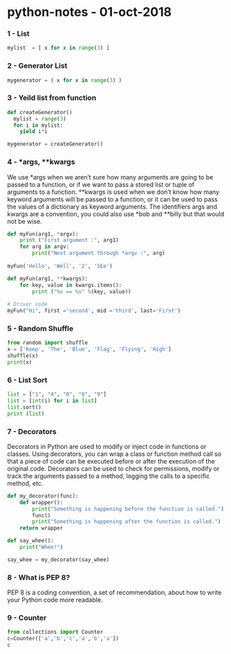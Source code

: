 # python-notes - 01-oct-2018


### 1 - List

```python
mylist  = [ x for x in range(3) ]
```

### 2 - Generator List

```python
mygenerator = ( x for x in range(3) )
```

### 3 - Yeild list from function

```python
def createGenerator()
  mylist = range(3)
  for i in mylist:
    yield i*i

mygenerator = createGenerator()
```

### 4 - *args, \**kwargs 

We use *args when we aren’t sure how many arguments are going to be passed to a function, or if we want to pass a stored list or tuple of arguments to a function. 
\**kwargs is used when we don’t know how many keyword arguments will be passed to a function, or it can be used to pass the values of a dictionary as keyword arguments. The identifiers args and kwargs are a convention, you could also use *bob and \**billy but that would not be wise.

```python
def myFun(arg1, *argv): 
    print ("First argument :", arg1) 
    for arg in argv: 
        print("Next argument through *argv :", arg) 
  
myFun('Hello', 'Well', '2', 'SEe') 
```

```python
def myFun(arg1, **kwargs):  
    for key, value in kwargs.items(): 
        print ("%s == %s" %(key, value)) 
  
# Driver code 
myFun("Hi", first ='second', mid ='third', last='First')     
```

### 5 - Random Shuffle

```python
from random import shuffle
x = ['Keep', 'The', 'Blue', 'Flag', 'Flying', 'High']
shuffle(x)
print(x)
```
### 6 - List Sort

```python
list = ["1", "4", "0", "6", "9"]
list = [int(i) for i in list]
list.sort()
print (list)
```
### 7 - Decorators

Decorators in Python are used to modify or inject code in functions or classes. Using decorators, you can wrap a class or function method call so that a piece of code can be executed before or after the execution of the original code. Decorators can be used to check for permissions, modify or track the arguments passed to a method, logging the calls to a specific method, etc.

```python
def my_decorator(func):
    def wrapper():
        print("Something is happening before the function is called.")
        func()
        print("Something is happening after the function is called.")
    return wrapper

def say_whee():
    print("Whee!")

say_whee = my_decorator(say_whee)
```
### 8 - What is PEP 8?

PEP 8 is a coding convention, a set of recommendation, about how to write your Python code more readable. 

### 9 - Counter
```python
from collections import Counter 
c=Counter(['a','b','c','a','b','a']) 
c
```


